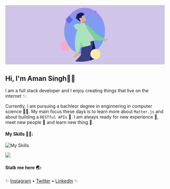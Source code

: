 <img src="westernfrog.jpg" alt="a banner that shows my name">

## Hi, I'm Aman Singh👋🐸
<p>I am a full stack developer and I enjoy creating things that live on the internet ✨.
<br>

Currently, I am pursuing a bachleor degree in enginnering in computer science 🧑‍💻. My main focus these days is to learn more about `Matter.js` and about building a `RESTful APIs`  🐷. I am always ready for new experience 🐥, meet new people 🐸 and learn new thing 🤩.</p>

#### My Skills 🧑‍💻:
![My Skills](https://skillicons.dev/icons?i=html,css,js,c,cpp,python,bootstrap,mongodb,expressjs,react,nodejs,git&perline=6)

<p>
<img src="https://github-readme-stats.vercel.app/api/top-langs?username=westernfrog&layout=compact&theme=tokyonight">
</p>

 #### Stalk me here 🌏:
 ✨ <a href="https://www.instagram.com/iam__amansingh">Instagram</a> •
 <a href="https://twitter.com/iam__amansingh">Twitter</a> •
 <a href="https://www.linkedin.com/in/amansingh123">LinkedIn</a> ✨
 







